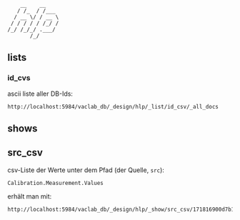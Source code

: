 ```
    __    __    
   / /_  / /___ 
  / __ \/ / __ \
 / / / / / /_/ /
/_/ /_/_/ .___/ 
       /_/      
```


## lists

### id_cvs

ascii liste aller DB-Ids:

```
http://localhost:5984/vaclab_db/_design/hlp/_list/id_csv/_all_docs
```

## shows

## src_csv

csv-Liste der Werte unter dem Pfad (der Quelle, ```src```):
```
Calibration.Measurement.Values
```

erhält man mit:

```
http://localhost:5984/vaclab_db/_design/hlp/_show/src_csv/171816900d7b19af1d9ecdfdb35bb0a9
```